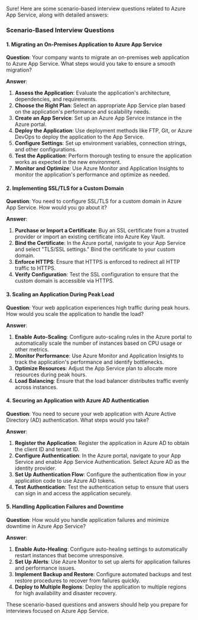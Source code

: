 Sure! Here are some scenario-based interview questions related to Azure App Service, along with detailed answers:

### Scenario-Based Interview Questions

#### 1. **Migrating an On-Premises Application to Azure App Service**

**Question**: Your company wants to migrate an on-premises web application to Azure App Service. What steps would you take to ensure a smooth migration?

**Answer**:

1. **Assess the Application**: Evaluate the application's architecture, dependencies, and requirements.
2. **Choose the Right Plan**: Select an appropriate App Service plan based on the application's performance and scalability needs.
3. **Create an App Service**: Set up an Azure App Service instance in the Azure portal.
4. **Deploy the Application**: Use deployment methods like FTP, Git, or Azure DevOps to deploy the application to the App Service.
5. **Configure Settings**: Set up environment variables, connection strings, and other configurations.
6. **Test the Application**: Perform thorough testing to ensure the application works as expected in the new environment.
7. **Monitor and Optimize**: Use Azure Monitor and Application Insights to monitor the application's performance and optimize as needed.

#### 2. **Implementing SSL/TLS for a Custom Domain**

**Question**: You need to configure SSL/TLS for a custom domain in Azure App Service. How would you go about it?

**Answer**:

1. **Purchase or Import a Certificate**: Buy an SSL certificate from a trusted provider or import an existing certificate into Azure Key Vault.
2. **Bind the Certificate**: In the Azure portal, navigate to your App Service and select "TLS/SSL settings." Bind the certificate to your custom domain.
3. **Enforce HTTPS**: Ensure that HTTPS is enforced to redirect all HTTP traffic to HTTPS.
4. **Verify Configuration**: Test the SSL configuration to ensure that the custom domain is accessible via HTTPS.

#### 3. **Scaling an Application During Peak Load**

**Question**: Your web application experiences high traffic during peak hours. How would you scale the application to handle the load?

**Answer**:

1. **Enable Auto-Scaling**: Configure auto-scaling rules in the Azure portal to automatically scale the number of instances based on CPU usage or other metrics.
2. **Monitor Performance**: Use Azure Monitor and Application Insights to track the application's performance and identify bottlenecks.
3. **Optimize Resources**: Adjust the App Service plan to allocate more resources during peak hours.
4. **Load Balancing**: Ensure that the load balancer distributes traffic evenly across instances.

#### 4. **Securing an Application with Azure AD Authentication**

**Question**: You need to secure your web application with Azure Active Directory (AD) authentication. What steps would you take?

**Answer**:

1. **Register the Application**: Register the application in Azure AD to obtain the client ID and tenant ID.
2. **Configure Authentication**: In the Azure portal, navigate to your App Service and enable App Service Authentication. Select Azure AD as the identity provider.
3. **Set Up Authentication Flow**: Configure the authentication flow in your application code to use Azure AD tokens.
4. **Test Authentication**: Test the authentication setup to ensure that users can sign in and access the application securely.

#### 5. **Handling Application Failures and Downtime**

**Question**: How would you handle application failures and minimize downtime in Azure App Service?

**Answer**:

1. **Enable Auto-Healing**: Configure auto-healing settings to automatically restart instances that become unresponsive.
2. **Set Up Alerts**: Use Azure Monitor to set up alerts for application failures and performance issues.
3. **Implement Backup and Restore**: Configure automated backups and test restore procedures to recover from failures quickly.
4. **Deploy to Multiple Regions**: Deploy the application to multiple regions for high availability and disaster recovery.

These scenario-based questions and answers should help you prepare for interviews focused on Azure App Service.

